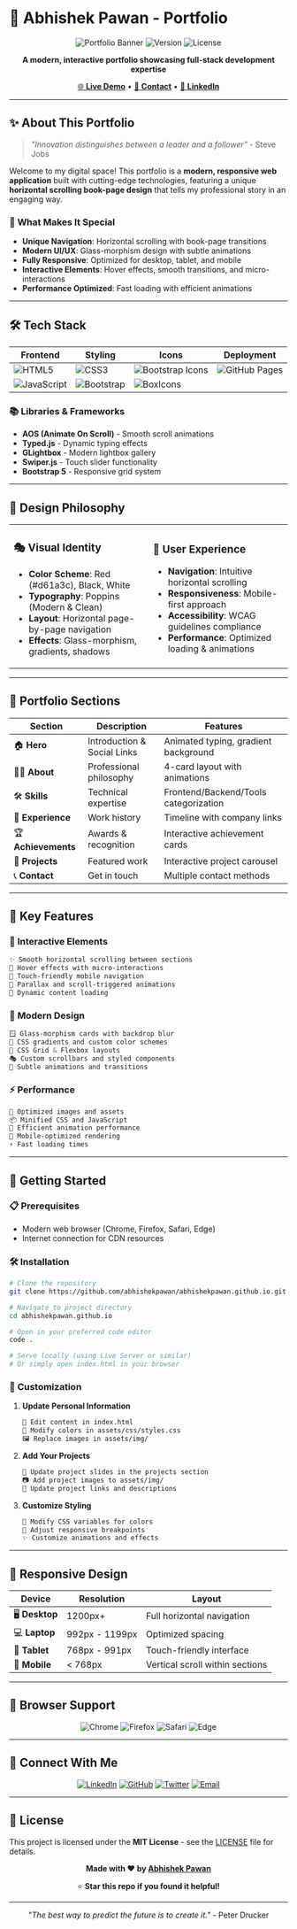 # 🚀 Abhishek Pawan - Portfolio

<div align="center">

![Portfolio Banner](https://img.shields.io/badge/Portfolio-Live-brightgreen?style=for-the-badge&logo=github-pages&logoColor=white)
![Version](https://img.shields.io/badge/Version-2.0-blue?style=for-the-badge)
![License](https://img.shields.io/badge/License-MIT-yellow?style=for-the-badge)

**A modern, interactive portfolio showcasing full-stack development expertise**

[🌐 **Live Demo**](https://abhishekpawan.github.io) • [📧 **Contact**](mailto:abhishekpawan297@gmail.com) • [💼 **LinkedIn**](https://www.linkedin.com/in/abhishekpawan)

</div>

---

## ✨ **About This Portfolio**

> *"Innovation distinguishes between a leader and a follower"* - Steve Jobs

Welcome to my digital space! This portfolio is a **modern, responsive web application** built with cutting-edge technologies, featuring a unique **horizontal scrolling book-page design** that tells my professional story in an engaging way.

### 🎯 **What Makes It Special**
- **Unique Navigation**: Horizontal scrolling with book-page transitions
- **Modern UI/UX**: Glass-morphism design with subtle animations  
- **Fully Responsive**: Optimized for desktop, tablet, and mobile
- **Interactive Elements**: Hover effects, smooth transitions, and micro-interactions
- **Performance Optimized**: Fast loading with efficient animations

---

## 🛠️ **Tech Stack**

<div align="center">

| Frontend | Styling | Icons | Deployment |
|----------|---------|-------|------------|
| ![HTML5](https://img.shields.io/badge/HTML5-E34F26?style=for-the-badge&logo=html5&logoColor=white) | ![CSS3](https://img.shields.io/badge/CSS3-1572B6?style=for-the-badge&logo=css3&logoColor=white) | ![Bootstrap Icons](https://img.shields.io/badge/Bootstrap_Icons-7952B3?style=for-the-badge&logo=bootstrap&logoColor=white) | ![GitHub Pages](https://img.shields.io/badge/GitHub_Pages-222222?style=for-the-badge&logo=github&logoColor=white) |
| ![JavaScript](https://img.shields.io/badge/JavaScript-F7DF1E?style=for-the-badge&logo=javascript&logoColor=black) | ![Bootstrap](https://img.shields.io/badge/Bootstrap-563D7C?style=for-the-badge&logo=bootstrap&logoColor=white) | ![BoxIcons](https://img.shields.io/badge/BoxIcons-FF6B6B?style=for-the-badge&logo=css3&logoColor=white) |  |

</div>

### 📚 **Libraries & Frameworks**
- **AOS (Animate On Scroll)** - Smooth scroll animations
- **Typed.js** - Dynamic typing effects
- **GLightbox** - Modern lightbox gallery
- **Swiper.js** - Touch slider functionality
- **Bootstrap 5** - Responsive grid system

---

## 🎨 **Design Philosophy**

<table>
<tr>
<td width="50%">

### 🎭 **Visual Identity**
- **Color Scheme**: Red (#d61a3c), Black, White
- **Typography**: Poppins (Modern & Clean)
- **Layout**: Horizontal page-by-page navigation
- **Effects**: Glass-morphism, gradients, shadows

</td>
<td width="50%">

### 🔄 **User Experience**
- **Navigation**: Intuitive horizontal scrolling
- **Responsiveness**: Mobile-first approach
- **Accessibility**: WCAG guidelines compliance
- **Performance**: Optimized loading & animations

</td>
</tr>
</table>

---

## 📑 **Portfolio Sections**

<div align="center">

| Section | Description | Features |
|---------|-------------|----------|
| 🏠 **Hero** | Introduction & Social Links | Animated typing, gradient background |
| 👨‍💻 **About** | Professional philosophy | 4-card layout with animations |
| 🛠️ **Skills** | Technical expertise | Frontend/Backend/Tools categorization |
| 💼 **Experience** | Work history | Timeline with company links |
| 🏆 **Achievements** | Awards & recognition | Interactive achievement cards |
| 🚀 **Projects** | Featured work | Interactive project carousel |
| 📞 **Contact** | Get in touch | Multiple contact methods |

</div>

---

## 🌟 **Key Features**

### 🎪 **Interactive Elements**
```css
✨ Smooth horizontal scrolling between sections
🎯 Hover effects with micro-interactions  
📱 Touch-friendly mobile navigation
🌊 Parallax and scroll-triggered animations
🔄 Dynamic content loading
```

### 🎨 **Modern Design**
```css
🪟 Glass-morphism cards with backdrop blur
🌈 CSS gradients and custom color schemes
📐 CSS Grid & Flexbox layouts
🎭 Custom scrollbars and styled components
💫 Subtle animations and transitions
```

### ⚡ **Performance**
```css
🚀 Optimized images and assets
📦 Minified CSS and JavaScript
🔧 Efficient animation performance
📱 Mobile-optimized rendering
⚡ Fast loading times
```

---

## 🚀 **Getting Started**

### 📋 **Prerequisites**
- Modern web browser (Chrome, Firefox, Safari, Edge)
- Internet connection for CDN resources

### 🛠️ **Installation**

```bash
# Clone the repository
git clone https://github.com/abhishekpawan/abhishekpawan.github.io.git

# Navigate to project directory
cd abhishekpawan.github.io

# Open in your preferred code editor
code .

# Serve locally (using Live Server or similar)
# Or simply open index.html in your browser
```

### 🔧 **Customization**

1. **Update Personal Information**
   ```bash
   📝 Edit content in index.html
   🎨 Modify colors in assets/css/styles.css
   🖼️ Replace images in assets/img/
   ```

2. **Add Your Projects**
   ```bash
   🚀 Update project slides in the projects section
   📷 Add project images to assets/img/
   🔗 Update project links and descriptions
   ```

3. **Customize Styling**
   ```bash
   🎨 Modify CSS variables for colors
   📱 Adjust responsive breakpoints
   ✨ Customize animations and effects
   ```

---

## 📱 **Responsive Design**

<div align="center">

| Device | Resolution | Layout |
|--------|------------|---------|
| 🖥️ **Desktop** | 1200px+ | Full horizontal navigation |
| 💻 **Laptop** | 992px - 1199px | Optimized spacing |
| 📱 **Tablet** | 768px - 991px | Touch-friendly interface |
| 📱 **Mobile** | < 768px | Vertical scroll within sections |

</div>

---

## 🎯 **Browser Support**

<div align="center">

![Chrome](https://img.shields.io/badge/Chrome-✅-4CAF50?style=for-the-badge&logo=google-chrome&logoColor=white)
![Firefox](https://img.shields.io/badge/Firefox-✅-FF7139?style=for-the-badge&logo=firefox&logoColor=white)
![Safari](https://img.shields.io/badge/Safari-✅-000000?style=for-the-badge&logo=safari&logoColor=white)
![Edge](https://img.shields.io/badge/Edge-✅-0078D4?style=for-the-badge&logo=microsoft-edge&logoColor=white)

</div>

---

## 🤝 **Connect With Me**

<div align="center">

[![LinkedIn](https://img.shields.io/badge/LinkedIn-0077B5?style=for-the-badge&logo=linkedin&logoColor=white)](https://www.linkedin.com/in/abhishekpawan)
[![GitHub](https://img.shields.io/badge/GitHub-100000?style=for-the-badge&logo=github&logoColor=white)](https://github.com/abhishekpawan)
[![Twitter](https://img.shields.io/badge/Twitter-1DA1F2?style=for-the-badge&logo=twitter&logoColor=white)](https://twitter.com/non_altruistic)
[![Email](https://img.shields.io/badge/Email-D14836?style=for-the-badge&logo=gmail&logoColor=white)](mailto:abhishekpawan297@gmail.com)

</div>

---

## 📄 **License**

This project is licensed under the **MIT License** - see the [LICENSE](LICENSE) file for details.

<div align="center">

**Made with ❤️ by [Abhishek Pawan](https://github.com/abhishekpawan)**

⭐ **Star this repo if you found it helpful!**

</div>

---

<div align="center">

*"The best way to predict the future is to create it."* - Peter Drucker

</div>